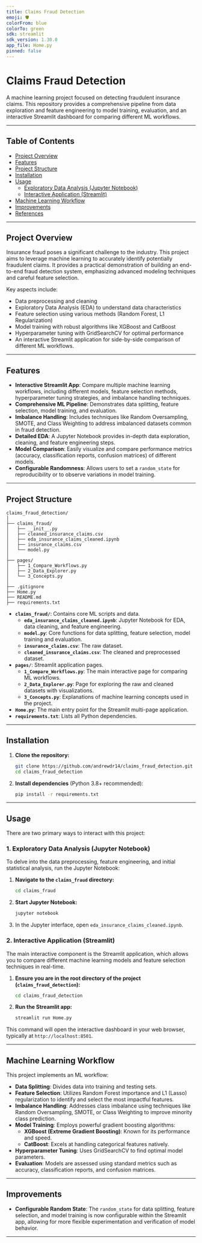 ```yaml
---
title: Claims Fraud Detection
emoji: 🛡️
colorFrom: blue
colorTo: green
sdk: streamlit
sdk_version: 1.30.0
app_file: Home.py
pinned: false
---
```


# Claims Fraud Detection

A machine learning project focused on detecting fraudulent insurance claims. This repository provides a comprehensive pipeline from data exploration and feature engineering to model training, evaluation, and an interactive Streamlit dashboard for comparing different ML workflows.

---

## Table of Contents

- [Project Overview](#project-overview)
- [Features](#features)
- [Project Structure](#project-structure)
- [Installation](#installation)
- [Usage](#usage)
  - [Exploratory Data Analysis (Jupyter Notebook)](#exploratory-data-analysis-jupyter-notebook)
  - [Interactive Application (Streamlit)](#interactive-application-streamlit)
- [Machine Learning Workflow](#machine-learning-workflow)
- [Improvements](#improvements)
- [References](#references)

---

## Project Overview

Insurance fraud poses a significant challenge to the industry. This project aims to leverage machine learning to accurately identify potentially fraudulent claims. It provides a practical demonstration of building an end-to-end fraud detection system, emphasizing advanced modeling techniques and careful feature selection.

Key aspects include:
- Data preprocessing and cleaning
- Exploratory Data Analysis (EDA) to understand data characteristics
- Feature selection using various methods (Random Forest, L1 Regularization)
- Model training with robust algorithms like XGBoost and CatBoost
- Hyperparameter tuning with GridSearchCV for optimal performance
- An interactive Streamlit application for side-by-side comparison of different ML workflows.

---

## Features

- **Interactive Streamlit App**: Compare multiple machine learning workflows, including different models, feature selection methods, hyperparameter tuning strategies, and imbalance handling techniques.
- **Comprehensive ML Pipeline**: Demonstrates data splitting, feature selection, model training, and evaluation.
- **Imbalance Handling**: Includes techniques like Random Oversampling, SMOTE, and Class Weighting to address imbalanced datasets common in fraud detection.
- **Detailed EDA**: A Jupyter Notebook provides in-depth data exploration, cleaning, and feature engineering steps.
- **Model Comparison**: Easily visualize and compare performance metrics (accuracy, classification reports, confusion matrices) of different models.
- **Configurable Randomness**: Allows users to set a `random_state` for reproducibility or to observe variations in model training.

---

## Project Structure

```
claims_fraud_detection/
│
├── claims_fraud/
│   ├── __init__.py
│   ├── cleaned_insurance_claims.csv
│   ├── eda_insurance_claims_cleaned.ipynb
│   ├── insurance_claims.csv
│   └── model.py
│
├── pages/
│   ├── 1_Compare_Workflows.py
│   ├── 2_Data_Explorer.py
│   └── 3_Concepts.py
│
├── .gitignore
├── Home.py
├── README.md
├── requirements.txt
```

- **`claims_fraud/`**: Contains core ML scripts and data.
  - **`eda_insurance_claims_cleaned.ipynb`**: Jupyter Notebook for EDA, data cleaning, and feature engineering.
  - **`model.py`**: Core functions for data splitting, feature selection, model training and evaluation.
  - **`insurance_claims.csv`**: The raw dataset.
  - **`cleaned_insurance_claims.csv`**: The cleaned and preprocessed dataset.
- **`pages/`**: Streamlit application pages.
  - **`1_Compare_Workflows.py`**: The main interactive page for comparing ML workflows.
  - **`2_Data_Explorer.py`**: Page for exploring the raw and cleaned datasets with visualizations.
  - **`3_Concepts.py`**: Explanations of machine learning concepts used in the project.
- **`Home.py`**: The main entry point for the Streamlit multi-page application.
- **`requirements.txt`**: Lists all Python dependencies.

---

## Installation

1.  **Clone the repository:**
    ```bash
    git clone https://github.com/andrewdr14/claims_fraud_detection.git
    cd claims_fraud_detection
    ```

2.  **Install dependencies** (Python 3.8+ recommended):
    ```bash
    pip install -r requirements.txt
    ```

---

## Usage

There are two primary ways to interact with this project:

### 1. Exploratory Data Analysis (Jupyter Notebook)

To delve into the data preprocessing, feature engineering, and initial statistical analysis, run the Jupyter Notebook:

1.  **Navigate to the `claims_fraud` directory:**
    ```bash
    cd claims_fraud
    ```

2.  **Start Jupyter Notebook:**
    ```bash
    jupyter notebook
    ```

3.  In the Jupyter interface, open `eda_insurance_claims_cleaned.ipynb`.

### 2. Interactive Application (Streamlit)

The main interactive component is the Streamlit application, which allows you to compare different machine learning models and feature selection techniques in real-time.

1.  **Ensure you are in the root directory of the project (`claims_fraud_detection`):**
    ```bash
    cd claims_fraud_detection
    ```

2.  **Run the Streamlit app:**
    ```bash
    streamlit run Home.py
    ```

This command will open the interactive dashboard in your web browser, typically at `http://localhost:8501`.

---

## Machine Learning Workflow

This project implements an ML workflow:

-   **Data Splitting**: Divides data into training and testing sets.
-   **Feature Selection**: Utilizes Random Forest importance and L1 (Lasso) regularization to identify and select the most impactful features.
-   **Imbalance Handling**: Addresses class imbalance using techniques like Random Oversampling, SMOTE, or Class Weighting to improve minority class prediction.
-   **Model Training**: Employs powerful gradient boosting algorithms:
    -   **XGBoost (Extreme Gradient Boosting)**: Known for its performance and speed.
    -   **CatBoost**: Excels at handling categorical features natively.
-   **Hyperparameter Tuning**: Uses GridSearchCV to find optimal model parameters.
-   **Evaluation**: Models are assessed using standard metrics such as accuracy, classification reports, and confusion matrices.

---

## Improvements

-   **Configurable Random State**: The `random_state` for data splitting, feature selection, and model training is now configurable within the Streamlit app, allowing for more flexible experimentation and verification of model behavior.

---
